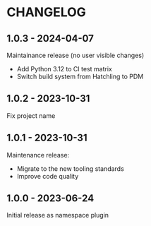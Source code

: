 CHANGELOG
=========

1.0.3 - 2024-04-07
------------------

Maintainance release (no user visible changes)

* Add Python 3.12 to CI test matrix
* Switch build system from Hatchling to PDM

1.0.2 - 2023-10-31
------------------

Fix project name

1.0.1 - 2023-10-31
------------------

Maintenance release:

- Migrate to the new tooling standards
- Improve code quality

1.0.0 - 2023-06-24
------------------

Initial release as namespace plugin

